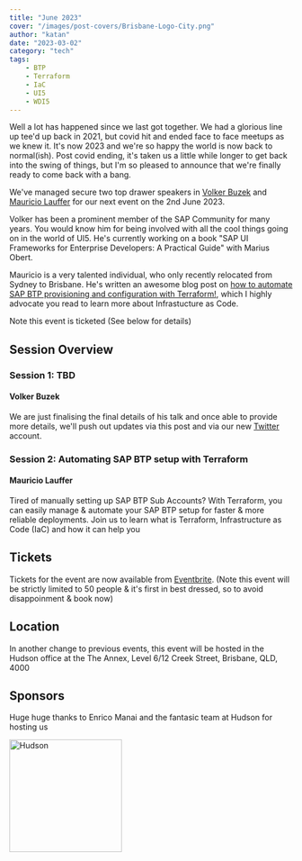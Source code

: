 ```yaml
---
title: "June 2023"
cover: "/images/post-covers/Brisbane-Logo-City.png"
author: "katan"
date: "2023-03-02"
category: "tech"
tags:
    - BTP
    - Terraform
    - IaC
    - UI5
    - WDI5
---
```


Well a lot has happened since we last got together.  We had a glorious line up tee'd up back in 2021, but covid hit and ended face to face meetups as we knew it.  It's now 2023 and we're so happy the world is now back to normal(ish).  Post covid ending, it's taken us a little while longer to get back into the swing of things, but I'm so pleased to announce that we're finally ready to come back with a bang.  

We've managed secure two top drawer speakers in [Volker Buzek](https://twitter.com/vobu) and [Mauricio Lauffer](https://twitter.com/mauriciolauffer) for our next event on the 2nd June 2023.      

Volker has been a prominent member of the SAP Community for many years. You would know him for being involved with all the cool things going on in the world of UI5.  He's currently working on a book "SAP UI Frameworks for Enterprise Developers: A Practical Guide" with Marius Obert.  

Mauricio is a very talented individual, who only recently relocated from Sydney to Brisbane.  He's written an awesome blog post on [how to automate SAP BTP provisioning and configuration with Terraform!](https://blogs.sap.com/2023/01/23/automating-sap-btp-setup-with-terraform-infrastructure-as-code-for-cloud-foundry-and-kyma-environments/), which I highly advocate you read to learn more about Infrastucture as Code.  

Note this event is ticketed (See below for details)


## Session Overview

### Session 1: TBD

#### Volker Buzek
We are just finalising the final details of his talk and once able to provide more details, we'll push out updates via this post and via our new [Twitter](https://twitter.com/_sitbne) account. 

### Session 2: Automating SAP BTP setup with Terraform

#### Mauricio Lauffer
Tired of manually setting up SAP BTP Sub Accounts? With Terraform, you can easily manage & automate your SAP BTP setup for faster & more reliable deployments.  Join us to learn what is Terraform, Infrastructure as Code (IaC) and how it can help you

## Tickets
Tickets for the event are now available from [Eventbrite](https://www.eventbrite.com/e/sap-inside-track-brisbane-june-2023-tickets-80639929199). (Note this event will be strictly limited to 50 people & it's first in best dressed, so to avoid disappoinment & book now)  

## Location
In another change to previous events, this event will be hosted in the Hudson office at the The Annex, Level 6/12 Creek Street, Brisbane, QLD, 4000 

## Sponsors
Huge huge thanks to Enrico Manai and the fantasic team at Hudson for hosting us

<img src="/images/sponsor logos/Hudson.jpg" alt="Hudson" width="200"/>

